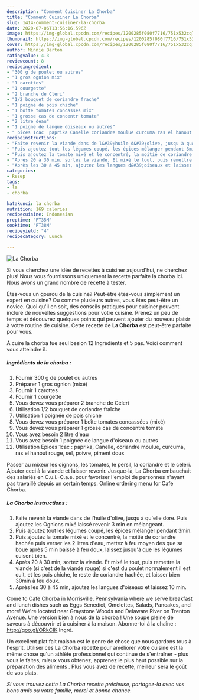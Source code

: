 ```yaml
---
description: "Comment Cuisiner La Chorba"
title: "Comment Cuisiner La Chorba"
slug: 1414-comment-cuisiner-la-chorba
date: 2020-07-06T13:56:16.596Z
image: https://img-global.cpcdn.com/recipes/1200285f080f7716/751x532cq70/la-chorba-photo-principale-de-la-recette.jpg
thumbnail: https://img-global.cpcdn.com/recipes/1200285f080f7716/751x532cq70/la-chorba-photo-principale-de-la-recette.jpg
cover: https://img-global.cpcdn.com/recipes/1200285f080f7716/751x532cq70/la-chorba-photo-principale-de-la-recette.jpg
author: Minnie Barton
ratingvalue: 4.3
reviewcount: 8
recipeingredient:
- "300 g de poulet ou autres"
- "1 gros ognion mix"
- "1 carottes"
- "1 courgette"
- "2 branche de Cleri"
- "1/2 bouquet de coriandre frache"
- "1 poigne de pois chiche"
- "1 boîte tomates concasses mix"
- "1 grosse cas de concentr tomate"
- "2 litre deau"
- "1 poigne de langue doiseaux ou autres"
- " pices 1cac  paprika Canelle coriandre moulue curcuma ras el hanout rouge sel poivre piment doux"
recipeinstructions:
- "Faite revenir la viande dans de l&#39;huile d&#39;olive, jusqu à qu&#39;elle dore. Puis ajoutez les Ognions mixé laissé revenir 3 min en mélangeant."
- "Puis ajoutez tout les légumes coupé, les épices mélanger pendant 3min."
- "Puis ajoutez la tomate mixé et le concentré, la moitié de coriandre hachée puis verser les 2 litres d&#39;eau, mettez à feu moyen des que sa boue après 5 min baissé à feu doux, laissez jusqu&#39;à que les légumes cuisent bien."
- "Après 20 à 30 min, sortez la viande. Et mixé le tout, puis remettre la viande (si c&#39;est de la viande rouge) si c&#39;est du poulet normalement il est cuit, et les pois chiche, le reste de coriandre hachée, et laisser bien 30min à feu doux."
- "Après les 30 à 45 min, ajoutez les langues d&#39;oiseaux et laissez 10 min."
categories:
- Resep
tags:
- la
- chorba

katakunci: la chorba 
nutrition: 169 calories
recipecuisine: Indonesian
preptime: "PT35M"
cooktime: "PT38M"
recipeyield: "4"
recipecategory: Lunch

---
```



![La Chorba](https://img-global.cpcdn.com/recipes/1200285f080f7716/751x532cq70/la-chorba-photo-principale-de-la-recette.jpg)

Si vous cherchez une idée de recettes à cuisiner aujourd'hui, ne cherchez plus! Nous vous fournissons uniquement la recette parfaite la chorba ici. Nous avons un grand nombre de recette à tester.

Êtes-vous un gourou de la cuisine? Peut-être êtes-vous simplement un expert en cuisine? Ou comme plusieurs autres, vous êtes peut-être un novice. Quoi qu'il en soit, des conseils pratiques pour cuisiner peuvent inclure de nouvelles suggestions pour votre cuisine. Prenez un peu de temps et découvrez quelques points qui peuvent ajouter du nouveau plaisir à votre routine de cuisine. Cette recette de <strong> La Chorba </strong> est peut-être parfaite pour vous.

<!--inarticleads1-->

À cuire la chorba tue seul besion 12 Ingrédients et 5 pas. Voici comment vous atteindre il.

##### Ingrédients de la chorba :

1. Fournir 300 g de poulet ou autres
1. Préparer 1 gros ognion (mixé)
1. Fournir 1 carottes
1. Fournir 1 courgette
1. Vous devez vous préparer 2 branche de Céleri
1. Utilisation 1/2 bouquet de coriandre fraîche
1. Utilisation 1 poignée de pois chiche
1. Vous devez vous préparer 1 boîte tomates concassées (mixé)
1. Vous devez vous préparer 1 grosse cas de concentré tomate
1. Vous avez besoin 2 litre d&#39;eau
1. Vous avez besoin 1 poignée de langue d&#39;oiseaux ou autres
1. Utilisation  Épices 1cac : paprika, Canelle, coriandre moulue, curcuma, ras el hanout rouge, sel, poivre, piment doux


Passer au mixeur les oignons, les tomates, le persil, la coriandre et le céleri. Ajouter ceci à la viande et laisser revenir. Jusque-là, La Chorba embauchait des salariés en C.u.i.-C.a.e. pour favoriser l&#39;emploi de personnes n&#39;ayant pas travaillé depuis un certain temps. Online ordering menu for Cafe Chorba. 

<!--inarticleads2-->

##### La Chorba instructions :

1. Faite revenir la viande dans de l&#39;huile d&#39;olive, jusqu à qu&#39;elle dore. Puis ajoutez les Ognions mixé laissé revenir 3 min en mélangeant.
1. Puis ajoutez tout les légumes coupé, les épices mélanger pendant 3min.
1. Puis ajoutez la tomate mixé et le concentré, la moitié de coriandre hachée puis verser les 2 litres d&#39;eau, mettez à feu moyen des que sa boue après 5 min baissé à feu doux, laissez jusqu&#39;à que les légumes cuisent bien.
1. Après 20 à 30 min, sortez la viande. Et mixé le tout, puis remettre la viande (si c&#39;est de la viande rouge) si c&#39;est du poulet normalement il est cuit, et les pois chiche, le reste de coriandre hachée, et laisser bien 30min à feu doux.
1. Après les 30 à 45 min, ajoutez les langues d&#39;oiseaux et laissez 10 min.


Come to Cafe Chorba in Morrisville, Pennsylvania where we serve breakfast and lunch dishes such as Eggs Benedict, Omelettes, Salads, Pancakes, and more! We&#39;re located near Graystone Woods and Delaware River on Trenton Avenue. Une version bien à nous de la chorba ! Une soupe pleine de saveurs à découvrir et à cuisiner à la maison. Abonne-toi à la chaîne : http://goo.gl/ORkCIK Ingré. 

<!--inarticleads1-->

<p>
Un excellent plat fait maison est le genre de chose que nous gardons tous à l'esprit. Utiliser ces La Chorba recette pour améliorer votre cuisine est la même chose qu'un athlète professionnel qui continue de s'entraîner - plus vous le faites, mieux vous obtenez, apprenez le plus haut possible sur la préparation des aliments . Plus vous avez de recette, meilleur sera le goût de vos plats.
</p>

<p>
<i>Si vous trouvez cette La Chorba recette précieuse, partagez-la avec vos bons amis ou votre famille, merci et bonne chance.</i>
</p>
